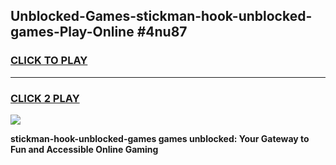 
## Unblocked-Games-stickman-hook-unblocked-games-Play-Online #4nu87
<h3>
<a href="https://news.freeplayer.one?title=stickman-hook-unblocked-games&ref=3">CLICK TO PLAY</a></h3>
<hr>

<h3>
<a href="https://news.freeplayer.one?title=stickman-hook-unblocked-games&ref=3">CLICK 2 PLAY</a>
  
</h3>

<a href="https://news.freeplayer.one?title=stickman-hook-unblocked-games&ref=3"><img src="https://clearcache.store/games.png"></a>


**stickman-hook-unblocked-games games unblocked: Your Gateway to Fun and Accessible Online Gaming**
